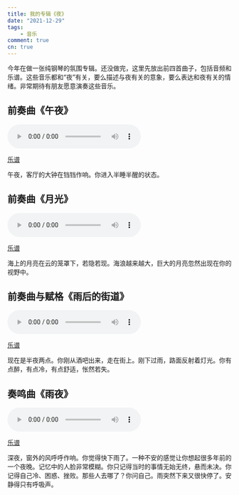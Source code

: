 ```yaml
---
title: 我的专辑《夜》
date: "2021-12-29"
tags:
    - 音乐
comment: true
cn: true
---
```



今年在做一张纯钢琴的氛围专辑。还没做完，这里先放出前四首曲子，包括音频和乐谱。这些音乐都和“夜”有关，要么描述与夜有关的意象，要么表达和夜有关的情绪。非常期待有朋友愿意演奏这些音乐。


## 前奏曲《午夜》

<audio controls>
  <source src="/en/my-music-album-night/audio/midnight.mp3" type="audio/mpeg">
</audio>

[乐谱](/en/my-music-album-night/scores/midnight.pdf)

午夜，客厅的大钟在铛铛作响。你进入半睡半醒的状态。


## 前奏曲《月光》

<audio controls>
  <source src="/en/my-music-album-night/audio/moonlight.mp3" type="audio/mpeg">
</audio>

[乐谱](/en/my-music-album-night/scores/moonlight.pdf)

海上的月亮在云的笼罩下，若隐若现。海浪越来越大，巨大的月亮忽然出现在你的视野中。


## 前奏曲与赋格《雨后的街道》

<audio controls>
  <source src="/en/my-music-album-night/audio/street.mp3" type="audio/mpeg">
</audio>

[乐谱](/en/my-music-album-night/scores/street.pdf)

现在是半夜两点。你刚从酒吧出来，走在街上。刚下过雨，路面反射着灯光。你有点醉，有点冷，有点舒适，怅然若失。


## 奏鸣曲《雨夜》

<audio controls>
  <source src="/en/my-music-album-night/audio/rainy.mp3" type="audio/mpeg">
</audio>

[乐谱](/en/my-music-album-night/scores/rainy.pdf)

深夜，窗外的风呼呼作响。你觉得快下雨了。一种不安的感觉让你想起很多年前的一个夜晚。记忆中的人脸非常模糊。你只记得当时的事情无始无终，悬而未决。你记得自己冷、困惑、挫败。那些人去哪了？你问自己。雨突然下来又很快停了。安静得只有呼吸声。
